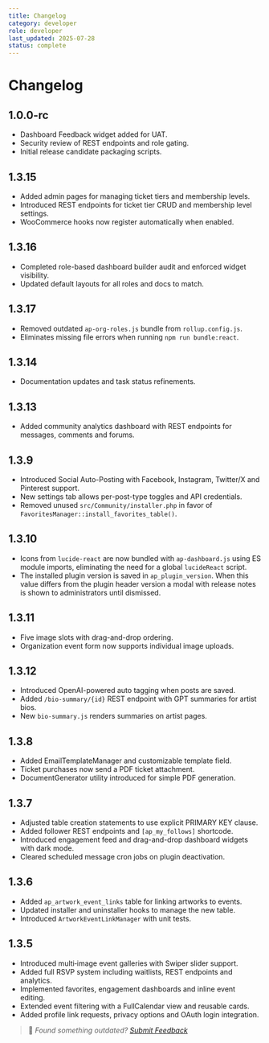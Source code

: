```yaml
---
title: Changelog
category: developer
role: developer
last_updated: 2025-07-28
status: complete
---
```

# Changelog

## 1.0.0-rc
- Dashboard Feedback widget added for UAT.
- Security review of REST endpoints and role gating.
- Initial release candidate packaging scripts.

## 1.3.15
- Added admin pages for managing ticket tiers and membership levels.
- Introduced REST endpoints for ticket tier CRUD and membership level settings.
- WooCommerce hooks now register automatically when enabled.

## 1.3.16
- Completed role-based dashboard builder audit and enforced widget visibility.
- Updated default layouts for all roles and docs to match.
## 1.3.17
- Removed outdated `ap-org-roles.js` bundle from `rollup.config.js`.
- Eliminates missing file errors when running `npm run bundle:react`.
## 1.3.14
- Documentation updates and task status refinements.

## 1.3.13
- Added community analytics dashboard with REST endpoints for messages, comments and forums.

## 1.3.9
- Introduced Social Auto-Posting with Facebook, Instagram, Twitter/X and Pinterest support.
- New settings tab allows per-post-type toggles and API credentials.
- Removed unused `src/Community/installer.php` in favor of `FavoritesManager::install_favorites_table()`.

## 1.3.10
- Icons from `lucide-react` are now bundled with `ap-dashboard.js` using ES
  module imports, eliminating the need for a global `lucideReact` script.
- The installed plugin version is saved in `ap_plugin_version`. When this value
  differs from the plugin header version a modal with release notes is shown to
  administrators until dismissed.

## 1.3.11
- Five image slots with drag-and-drop ordering.
- Organization event form now supports individual image uploads.

## 1.3.12
- Introduced OpenAI-powered auto tagging when posts are saved.
- Added `/bio-summary/{id}` REST endpoint with GPT summaries for artist bios.
- New `bio-summary.js` renders summaries on artist pages.

## 1.3.8
- Added EmailTemplateManager and customizable template field.
- Ticket purchases now send a PDF ticket attachment.
- DocumentGenerator utility introduced for simple PDF generation.

## 1.3.7
- Adjusted table creation statements to use explicit PRIMARY KEY clause.
- Added follower REST endpoints and `[ap_my_follows]` shortcode.
- Introduced engagement feed and drag-and-drop dashboard widgets with dark mode.
- Cleared scheduled message cron jobs on plugin deactivation.

## 1.3.6
- Added `ap_artwork_event_links` table for linking artworks to events.
- Updated installer and uninstaller hooks to manage the new table.
- Introduced `ArtworkEventLinkManager` with unit tests.

## 1.3.5
- Introduced multi‑image event galleries with Swiper slider support.
- Added full RSVP system including waitlists, REST endpoints and analytics.
- Implemented favorites, engagement dashboards and inline event editing.
- Extended event filtering with a FullCalendar view and reusable cards.
- Added profile link requests, privacy options and OAuth login integration.

> 💬 *Found something outdated? [Submit Feedback](feedback.md)*
